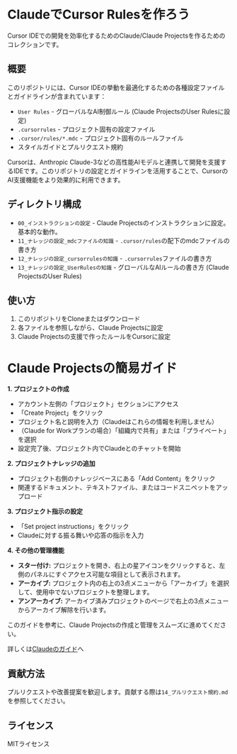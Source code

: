 # ClaudeでCursor Rulesを作ろう

Cursor IDEでの開発を効率化するためのClaude/Claude Projectsを作るためのコレクションです。

## 概要

このリポジトリには、Cursor IDEの挙動を最適化するための各種設定ファイルとガイドラインが含まれています：

- `User Rules` - グローバルなAI制御ルール (Claude ProjectsのUser Rulesに設定)
- `.cursorrules` - プロジェクト固有の設定ファイル
- `.cursor/rules/*.mdc` - プロジェクト固有のルールファイル
- スタイルガイドとプルリクエスト規約

Cursorは、Anthropic Claude-3などの高性能AIモデルと連携して開発を支援するIDEです。このリポジトリの設定とガイドラインを活用することで、CursorのAI支援機能をより効果的に利用できます。

## ディレクトリ構成

- `00_インストラクションの設定` - Claude Projectsのインストラクションに設定。基本的な動作。
- `11_ナレッジの設定_mdcファイルの知識` - `.cursor/rules`の配下のmdcファイルの書き方
- `12_ナレッジの設定_cursorrulesの知識` - `.cursorrules`ファイルの書き方
- `13_ナレッジの設定_UserRulesの知識` - グローバルなAIルールの書き方 (Claude ProjectsのUser Rules)

## 使い方

1. このリポジトリをCloneまたはダウンロード
2. 各ファイルを参照しながら、Claude Projectsに設定
3. Claude Projectsの支援で作ったルールをCursorに設定

# Claude Projectsの簡易ガイド

**1. プロジェクトの作成**
- アカウント左側の「プロジェクト」セクションにアクセス
- 「Create Project」をクリック
- プロジェクト名と説明を入力（Claudeはこれらの情報を利用しません）
- （Claude for Workプランの場合）「組織内で共有」または「プライベート」を選択
- 設定完了後、プロジェクト内でClaudeとのチャットを開始

**2. プロジェクトナレッジの追加**
- プロジェクト右側のナレッジベースにある「Add Content」をクリック
- 関連するドキュメント、テキストファイル、またはコードスニペットをアップロード

**3. プロジェクト指示の設定**
- 「Set project instructions」をクリック
- Claudeに対する振る舞いや応答の指示を入力

**4. その他の管理機能**
- **スター付け:** プロジェクトを開き、右上の星アイコンをクリックすると、左側のパネルにすぐアクセス可能な項目として表示されます。
- **アーカイブ:** プロジェクト内の右上の3点メニューから「アーカイブ」を選択して、使用中でないプロジェクトを整理します。
- **アンアーカイブ:** アーカイブ済みプロジェクトのページで右上の3点メニューからアーカイブ解除を行います。

このガイドを参考に、Claude Projectsの作成と管理をスムーズに進めてください。

詳しくは[Claudeのガイド](https://support.anthropic.com/ja/articles/9519177-%E3%83%97%E3%83%AD%E3%82%B8%E3%82%A7%E3%82%AF%E3%83%88%E3%81%AE%E4%BD%9C%E6%88%90%E3%81%A8%E7%AE%A1%E7%90%86%E6%B3%95%E3%81%AF)へ

## 貢献方法

プルリクエストや改善提案を歓迎します。貢献する際は`14_プルリクエスト規約.md`を参照してください。

## ライセンス

MITライセンス
